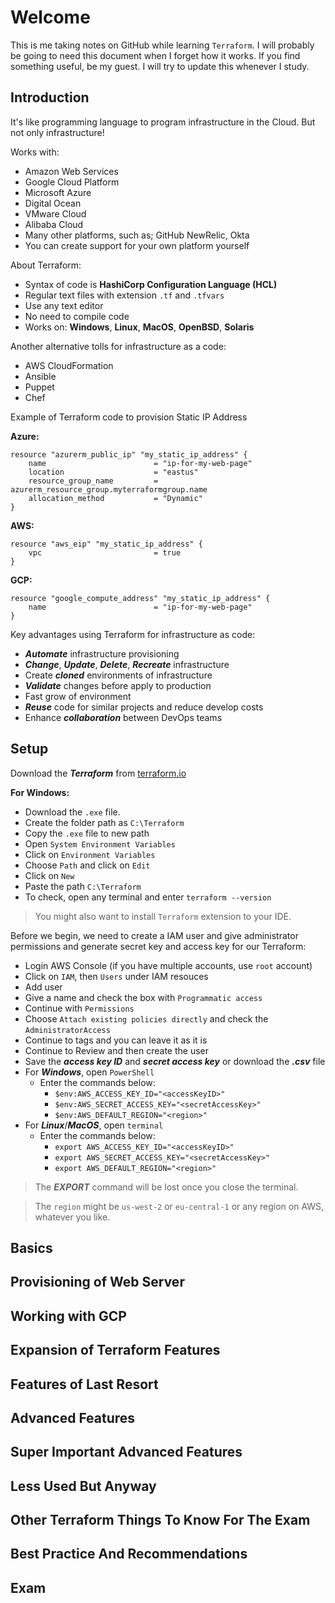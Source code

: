 # Welcome
This is me taking notes on GitHub while learning `Terraform`. I will probably be going to need this document when I forget how it works. If you find something useful, be my guest. I will try to update this whenever I study.

## Introduction
It's like programming language to program infrastructure in the Cloud. But not only infrastructure!

Works with:
- Amazon Web Services
- Google Cloud Platform
- Microsoft Azure
- Digital Ocean
- VMware Cloud
- Alibaba Cloud
- Many other platforms, such as; GitHub NewRelic, Okta
- You can create support for your own platform yourself

About Terraform:
- Syntax of code is **HashiCorp Configuration Language (HCL)**
- Regular text files with extension `.tf` and `.tfvars`
- Use any text editor
- No need to compile code
- Works on: **Windows**, **Linux**, **MacOS**, **OpenBSD**, **Solaris**

Another alternative tolls for infrastructure as a code:
- AWS CloudFormation
- Ansible
- Puppet
- Chef

Example of Terraform code to provision Static IP Address

**Azure:**
```
resource "azurerm_public_ip" "my_static_ip_address" {
    name                        = "ip-for-my-web-page"
    location                    = "eastus"
    resource_group_name         = azurerm_resource_group.myterraformgroup.name
    allocation_method           = "Dynamic"
}
```

**AWS:**
```
resource "aws_eip" "my_static_ip_address" {
    vpc                         = true
}
```

**GCP:**
```
resource "google_compute_address" "my_static_ip_address" {
    name                        = "ip-for-my-web-page"
}
```

Key advantages using Terraform for infrastructure as code:
- ***Automate*** infrastructure provisioning
- ***Change***, ***Update***, ***Delete***, ***Recreate*** infrastructure
- Create ***cloned*** environments of infrastructure
- ***Validate*** changes before apply to production
- Fast grow of environment
- ***Reuse*** code for similar projects and reduce develop costs
- Enhance ***collaboration*** between DevOps teams

## Setup
Download the ***Terraform*** from [terraform.io](https://developer.hashicorp.com/terraform/downloads)

**For Windows:**
- Download the `.exe` file.
- Create the folder path as `C:\Terraform`
- Copy the `.exe` file to new path
- Open `System Environment Variables`
- Click on `Environment Variables`
- Choose `Path` and click on `Edit`
- Click on `New`
- Paste the path `C:\Terraform`
- To check, open any terminal and enter `terraform --version`

> You might also want to install `Terraform` extension to your IDE.

Before we begin, we need to create a IAM user and give administrator permissions and generate secret key and access key for our Terraform:
- Login AWS Console (if you have multiple accounts, use `root` account)
- Click on `IAM`, then `Users` under IAM resouces
- Add user
- Give a name and check the box with `Programmatic access`
- Continue with `Permissions`
- Choose `Attach existing policies directly` and check the `AdministratorAccess`
- Continue to tags and you can leave it as it is
- Continue to Review and then create the user
- Save the ***access key ID*** and ***secret access key*** or download the ***.csv*** file
- For ***Windows***, open `PowerShell`
  - Enter the commands below:
    - `$env:AWS_ACCESS_KEY_ID="<accessKeyID>"`
    - `$env:AWS_SECRET_ACCESS_KEY="<secretAccessKey>"`
    - `$env:AWS_DEFAULT_REGION="<region>"`
- For ***Linux***/***MacOS***, open `terminal`
  - Enter the commands below:
    - `export AWS_ACCESS_KEY_ID="<accessKeyID>"`
    - `export AWS_SECRET_ACCESS_KEY="<secretAccessKey>"`
    - `export AWS_DEFAULT_REGION="<region>"`

> The ***EXPORT*** command will be lost once you close the terminal.

> The `region` might be `us-west-2` or `eu-central-1` or any region on AWS, whatever you like.

## Basics

## Provisioning of Web Server

## Working with GCP

## Expansion of Terraform Features

## Features of Last Resort

## Advanced Features

## Super Important Advanced Features

## Less Used But Anyway

## Other Terraform Things To Know For The Exam

## Best Practice And Recommendations

## Exam
